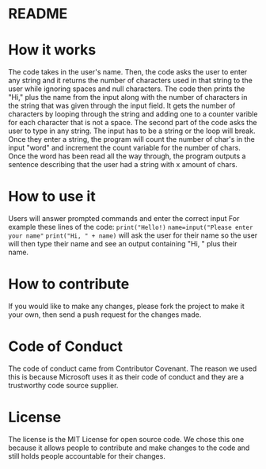 # README


# How it works
The code takes in the user's name. Then, the code asks the user to enter any string and it returns the number of characters used in that string to the user while ignoring spaces and null characters. The code then prints the "Hi," plus the name from the input along with the number of characters in the string that was given through the input field. It gets the number of characters by looping through the string and adding one to a counter varible for each character that is not a space. The second part of the code asks the user to type in any string. The input has to be a string or the loop will break. Once they enter a string, the program will count the number of char's in the input "word" and increment the count variable for the number of chars. Once the word has been read all the way through, the program outputs a sentence describing that the user had a string with x amount of chars. 

# How to use it
Users will answer prompted commands and enter the correct input
For example these lines of the code:
`print("Hello!)`
`name=input("Please enter your name"`
`print("Hi, " + name)`
will ask the user for their name so the user will then type their name and see an output containing "Hi, " plus their name.

# How to contribute
If you would like to make any changes, please fork the project to make it your own, then send a push request for the changes made.

# Code of Conduct
The code of conduct came from Contributor Covenant. The reason we used this is because Microsoft uses it as their code of conduct and they are a trustworthy code source supplier.

# License
The license is the MIT License for open source code. We chose this one because it allows people to contribute and make changes to the code and still holds people accountable for their changes.

